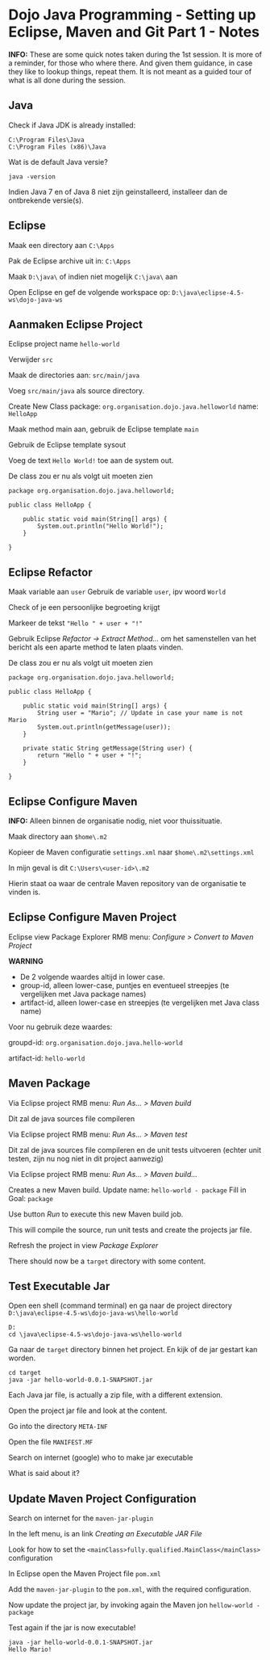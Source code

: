 # Dojo Java Programming - Setting up Eclipse, Maven and Git Part 1 - Notes


__INFO:__ These are some quick notes taken during the 1st session. It is more of a reminder, for 
those who where there. And given them guidance, in case they like to lookup things, repeat them.
It is not meant as a guided tour of what is all done during the session.


## Java

Check if Java JDK is already installed:

	C:\Program Files\Java
	C:\Program Files (x86)\Java

Wat is de default Java versie?

	java -version

Indien Java 7 en of Java 8 niet zijn geinstalleerd, installeer dan de ontbrekende versie(s).


## Eclipse

Maak een directory aan `C:\Apps`

Pak de Eclipse archive uit in: `C:\Apps`

Maak `D:\java\` of indien niet mogelijk `C:\java\` aan

Open Eclipse en gef de volgende workspace op: `D:\java\eclipse-4.5-ws\dojo-java-ws`


## Aanmaken Eclipse Project

Eclipse project name `hello-world`

Verwijder `src`

Maak de directories aan: `src/main/java`

Voeg `src/main/java` als source directory.

Create New Class 
package:  `org.organisation.dojo.java.helloworld`
name:  `HelloApp`

Maak method main aan, gebruik de Eclipse template `main`

Gebruik de Eclipse template sysout

Voeg de text `Hello World!` toe aan de system out.


De class zou er nu als volgt uit moeten zien

	package org.organisation.dojo.java.helloworld;

	public class HelloApp {

		public static void main(String[] args) {
			System.out.println("Hello World!");
		}

	}

## Eclipse Refactor

Maak variable aan `user`
Gebruik de variable `user`, ipv woord `World`

Check of je een persoonlijke begroeting krijgt

Markeer de tekst `"Hello " + user + "!"`

Gebruik Eclipse _Refactor -> Extract Method..._ om het samenstellen van het bericht als een aparte method te laten plaats vinden.


De class zou er nu als volgt uit moeten zien

	package org.organisation.dojo.java.helloworld;

	public class HelloApp {

		public static void main(String[] args) {
			String user = "Mario"; // Update in case your name is not Mario
			System.out.println(getMessage(user));
		}

		private static String getMessage(String user) {
			return "Hello " + user + "!";
		}

	}


## Eclipse Configure Maven

__INFO:__ Alleen binnen de organisatie nodig, niet voor thuissituatie.

Maak directory aan `$home\.m2`

Kopieer de Maven configuratie `settings.xml` naar  `$home\.m2\settings.xml`

In mijn geval is dit `C:\Users\<user-id>\.m2`

Hierin staat oa waar de centrale Maven repository van de organisatie te vinden is.



## Eclipse Configure Maven Project

Eclipse view Package Explorer RMB menu: _Configure > Convert to Maven Project_

__WARNING__ 

- De 2 volgende waardes altijd in lower case.
- group-id, alleen lower-case, puntjes en eventueel streepjes (te vergelijken met Java package names)
- artifact-id, alleen lower-case en streepjes (te vergelijken met Java class name)

Voor nu gebruik deze waardes:

groupd-id: `org.organisation.dojo.java.hello-world`

artifact-id: `hello-world`

## Maven Package

Via Eclipse project RMB menu: _Run As... > Maven build_

Dit zal de java sources file compileren

Via Eclipse project RMB menu: _Run As... > Maven test_

Dit zal de java sources file compileren en de unit tests uitvoeren (echter unit testen, zijn nu nog niet in dit project aanwezig)


Via Eclipse project RMB menu: _Run As... > Maven build..._

Creates a new Maven build.
Update name: `hello-world - package`
Fill in Goal: `package`

Use button _Run_ to execute this new Maven build job.

This will compile the source, run unit tests and create the projects jar file.

Refresh the project in view _Package Explorer_

There should now be a `target` directory with some content.


## Test Executable Jar

Open een shell (command terminal) en ga naar de project directory `D:\java\eclipse-4.5-ws\dojo-java-ws\hello-world`

	D:
	cd \java\eclipse-4.5-ws\dojo-java-ws\hello-world

Ga naar de `target` directory binnen het project.
En kijk of de jar gestart kan worden.
	
	cd target
	java -jar hello-world-0.0.1-SNAPSHOT.jar

Each Java jar file, is actually a zip file, with a different extension.

Open the project jar file and look at the content.

Go into the directory `META-INF`

Open the file `MANIFEST.MF`

Search on internet (google) who to make jar executable

What is said about it?


## Update Maven Project Configuration

Search on internet for the `maven-jar-plugin`

In the left menu, is an link _Creating an Executable JAR File_

Look for how to set the `<mainClass>fully.qualified.MainClass</mainClass>` configuration

In Eclipse open the Maven Project file `pom.xml`

Add the `maven-jar-plugin` to the `pom.xml`, with the required configuration.

Now update the project jar, by invoking again the Maven jon `hellow-world - package`

Test again if the jar is now executable!

	java -jar hello-world-0.0.1-SNAPSHOT.jar
	Hello Mario!
